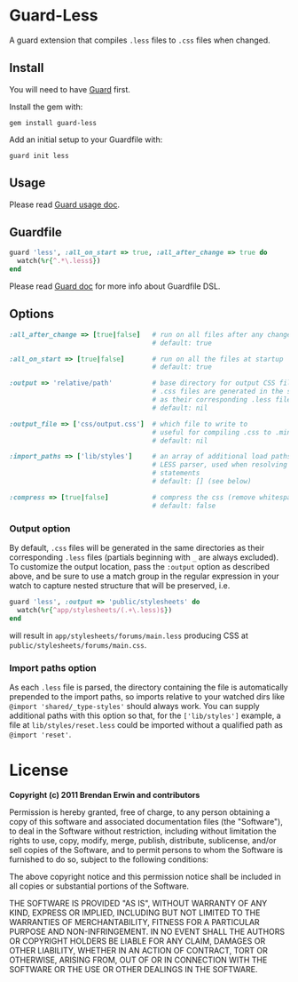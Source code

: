 # Guard-Less

A guard extension that compiles `.less` files to `.css` files when changed.

## Install

You will need to have [Guard](https://github.com/guard/guard) first.

Install the gem with:

    gem install guard-less

Add an initial setup to your Guardfile with:

    guard init less


## Usage

Please read [Guard usage doc](https://github.com/guard/guard#readme).

## Guardfile

```ruby
guard 'less', :all_on_start => true, :all_after_change => true do
  watch(%r{^.*\.less$})
end
```

Please read [Guard doc](https://github.com/guard/guard#readme) for more info about Guardfile DSL.

## Options

```ruby
:all_after_change => [true|false]   # run on all files after any changed files
                                    # default: true

:all_on_start => [true|false]       # run on all the files at startup
                                    # default: true

:output => 'relative/path'          # base directory for output CSS files; if unset,
                                    # .css files are generated in the same directories
                                    # as their corresponding .less file
                                    # default: nil

:output_file => ['css/output.css']  # which file to write to
                                    # useful for compiling .css to .min.css
                                    # default: nil

:import_paths => ['lib/styles']     # an array of additional load paths to pass to the
                                    # LESS parser, used when resolving `@import`
                                    # statements
                                    # default: [] (see below)

:compress => [true|false]           # compress the css (remove whitespace)
                                    # default: false
```

### Output option

By default, `.css` files will be generated in the same directories as their
corresponding `.less` files (partials beginning with `_` are always excluded).
To customize the output location, pass the `:output` option as described above,
and be sure to use a match group in the regular expression in your watch to
capture nested structure that will be preserved, i.e.

```ruby
guard 'less', :output => 'public/stylesheets' do
  watch(%r{^app/stylesheets/(.+\.less)$})
end
```

will result in `app/stylesheets/forums/main.less` producing CSS at
`public/stylesheets/forums/main.css`.

### Import paths option

As each `.less` file is parsed, the directory containing the file is
automatically prepended to the import paths, so imports relative to your watched
dirs like `@import 'shared/_type-styles'` should always work. You can supply
additional paths with this option so that, for the `['lib/styles']` example, a
file at `lib/styles/reset.less` could be imported without a qualified path as
`@import 'reset'`.

# License

**Copyright (c) 2011 Brendan Erwin and contributors**

Permission is hereby granted, free of charge, to any person obtaining
a copy of this software and associated documentation files (the
"Software"), to deal in the Software without restriction, including
without limitation the rights to use, copy, modify, merge, publish,
distribute, sublicense, and/or sell copies of the Software, and to
permit persons to whom the Software is furnished to do so, subject to
the following conditions:

The above copyright notice and this permission notice shall be
included in all copies or substantial portions of the Software.

THE SOFTWARE IS PROVIDED "AS IS", WITHOUT WARRANTY OF ANY KIND,
EXPRESS OR IMPLIED, INCLUDING BUT NOT LIMITED TO THE WARRANTIES OF
MERCHANTABILITY, FITNESS FOR A PARTICULAR PURPOSE AND
NON-INFRINGEMENT. IN NO EVENT SHALL THE AUTHORS OR COPYRIGHT HOLDERS BE
LIABLE FOR ANY CLAIM, DAMAGES OR OTHER LIABILITY, WHETHER IN AN ACTION
OF CONTRACT, TORT OR OTHERWISE, ARISING FROM, OUT OF OR IN CONNECTION
WITH THE SOFTWARE OR THE USE OR OTHER DEALINGS IN THE SOFTWARE.
